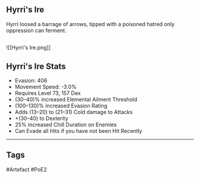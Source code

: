 ## Hyrri's Ire
Hyrri loosed a barrage of arrows,
tipped with a poisoned hatred
only oppression can ferment.
##
![[Hyrri's Ire.png]]
## Hyrri's Ire Stats
- Evasion: 406
- Movement Speed: -3.0%
- Requires Level 73, 157 Dex
- (30–40)% increased Elemental Ailment Threshold
- (100–130)% increased Evasion Rating
- Adds (13–20) to (21–31) Cold damage to Attacks
- +(30–40) to Dexterity
- 25% increased Chill Duration on Enemies
- Can Evade all Hits if you have not been Hit Recently


---
## Tags
#Artefact
#PoE2